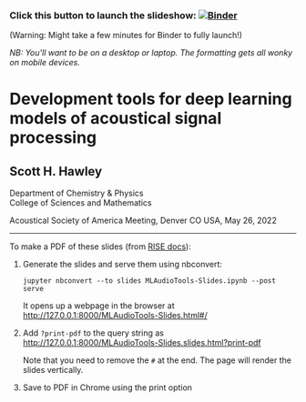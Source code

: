 ### Click this button to launch the slideshow: [![Binder](https://mybinder.org/badge_logo.svg)](https://mybinder.org/v2/gh/drscotthawley/talks/HEAD?filepath=ASA_May_2022%2FMLAudioTools-Slides.ipynb)

(Warning: Might take a few minutes for Binder to fully launch!)

*NB: You'll want to be on a desktop or laptop. The formatting gets all wonky on mobile devices.* 


# Development tools for deep learning models of acoustical signal processing
## Scott H. Hawley
Department of Chemistry & Physics<br>
College of Sciences and Mathematics

Acoustical Society of America Meeting, Denver CO USA, May 26, 2022



---



To make a PDF of these slides (from [RISE docs](https://rise.readthedocs.io/en/stable/exportpdf.html)):

1. Generate the slides and serve them using nbconvert:

   `jupyter nbconvert --to slides MLAudioTools-Slides.ipynb --post serve`

   It opens up a webpage in the browser at http://127.0.0.1:8000/MLAudioTools-Slides.html#/

2. Add `?print-pdf` to the query string as http://127.0.0.1:8000/MLAudioTools-Slides.slides.html?print-pdf

   Note that you need to remove the `#` at the end. The page will render the slides vertically.

3. Save to PDF in Chrome using the print option

